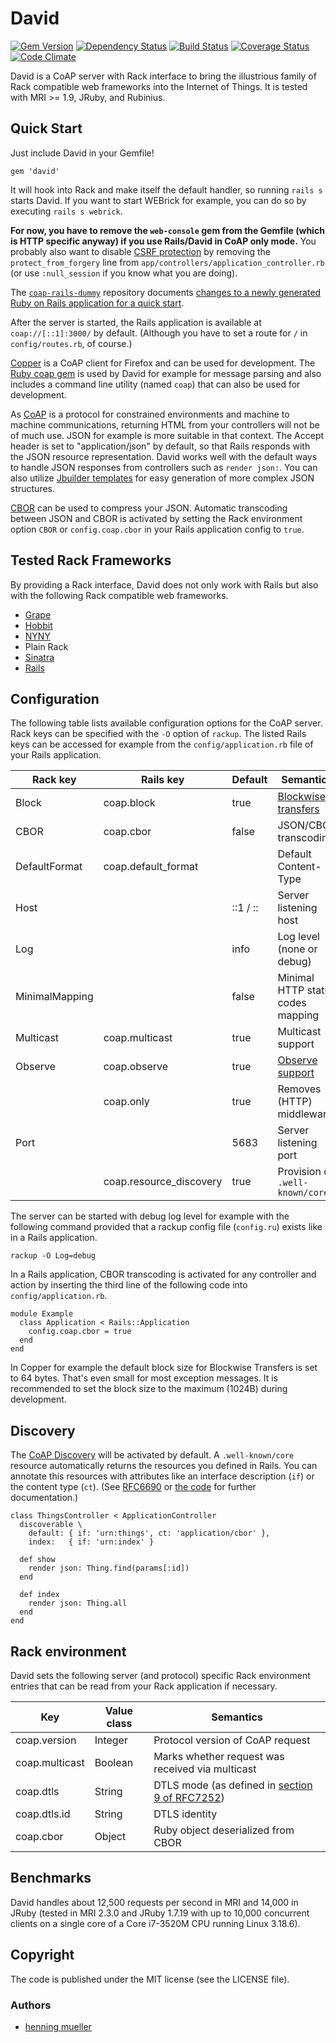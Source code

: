 # David

[![Gem Version](https://img.shields.io/gem/v/david.svg)](http://badge.fury.io/rb/david)
[![Dependency Status](https://img.shields.io/gemnasium/nning/david.svg)](https://gemnasium.com/nning/david)
[![Build Status](https://img.shields.io/travis/nning/david.svg)](https://travis-ci.org/nning/david)
[![Coverage Status](https://img.shields.io/coveralls/nning/david.svg)](https://coveralls.io/r/nning/david)
[![Code Climate](https://img.shields.io/codeclimate/github/nning/david.svg)](https://codeclimate.com/github/nning/david)

David is a CoAP server with Rack interface to bring the illustrious family of
Rack compatible web frameworks into the Internet of Things. It is tested with
MRI >= 1.9, JRuby, and Rubinius.

## Quick Start

Just include David in your Gemfile!

    gem 'david'

It will hook into Rack and make itself the default handler, so running `rails
s` starts David. If you want to start WEBrick for example, you can do so by
executing `rails s webrick`.

**For now, you have to remove the `web-console` gem from the Gemfile (which is
HTTP specific anyway) if you use Rails/David in CoAP only mode.** You probably
also want to disable [CSRF
protection](http://api.rubyonrails.org/classes/ActionController/RequestForgeryProtection/ClassMethods.html)
by removing the `protect_from_forgery` line from
`app/controllers/application_controller.rb` (or use `:null_session` if you know
what you are doing).

The [`coap-rails-dummy`](https://github.com/nning/coap-rails-dummy) repository
documents [changes to a newly generated Ruby on Rails application for a quick
start](https://github.com/nning/coap-rails-dummy/compare/initial...master).

After the server is started, the Rails application is available at
`coap://[::1]:3000/` by default. (Although you have to set a route for `/` in
`config/routes.rb`, of course.)

[Copper](https://addons.mozilla.org/de/firefox/addon/copper-270430/) is a CoAP
client for Firefox and can be used for development. The [Ruby coap
gem](https://github.com/nning/coap) is used by David for example for message
parsing and also includes a command line utility (named `coap`) that can also
be used for development.

As [CoAP](https://tools.ietf.org/html/rfc7252) is a protocol for constrained
environments and machine to machine communications, returning HTML from your
controllers will not be of much use. JSON for example is more suitable in that
context. The Accept header is set to "application/json" by default, so that
Rails responds with the JSON resource representation. David works well with the
default ways to handle JSON responses from controllers such as `render json:`.
You can also utilize [Jbuilder templates](https://github.com/rails/jbuilder)
for easy generation of more complex JSON structures.

[CBOR](https://tools.ietf.org/html/rfc7049) can be used to compress your JSON.
Automatic transcoding between JSON and CBOR is activated by setting the Rack
environment option `CBOR` or `config.coap.cbor` in your Rails application
config to `true`.

## Tested Rack Frameworks

By providing a Rack interface, David does not only work with Rails but also
with the following Rack compatible web frameworks.

* [Grape](https://github.com/intridea/grape)
* [Hobbit](https://github.com/patriciomacadden/hobbit)
* [NYNY](https://github.com/alisnic/nyny)
* Plain Rack
* [Sinatra](https://github.com/sinatra/sinatra)
* [Rails](https://github.com/rails/rails)

## Configuration

The following table lists available configuration options for the CoAP server.
Rack keys can be specified with the `-O` option of `rackup`. The listed Rails
keys can be accessed for example from the `config/application.rb` file of your
Rails application.

| Rack key			| Rails key					| Default	| Semantics							|
|---				|---						|---		|---								|
| Block				| coap.block				| true		| [Blockwise transfers](https://tools.ietf.org/html/draft-ietf-core-block-16) |
| CBOR				| coap.cbor					| false		| JSON/CBOR transcoding				|
| DefaultFormat		| coap.default_format		|			| Default Content-Type				|
| Host				|							| ::1 / ::	| Server listening host				|
| Log				|							| info		| Log level (none or debug)			|
| MinimalMapping	|							| false		| Minimal HTTP status codes mapping	|
| Multicast			| coap.multicast			| true		| Multicast support					|
| Observe			| coap.observe				| true		| [Observe support](https://tools.ietf.org/html/draft-ietf-core-observe-16) |
|					| coap.only					| true		| Removes (HTTP) middleware			|
| Port				|							| 5683		| Server listening port				|
|					| coap.resource_discovery	| true		| Provision of `.well-known/core`	|

The server can be started with debug log level for example with the following
command provided that a rackup config file (`config.ru`) exists like in a Rails
application.

    rackup -O Log=debug

In a Rails application, CBOR transcoding is activated for any controller and
action by inserting the third line of the following code into
`config/application.rb`.

    module Example
	  class Application < Rails::Application
	    config.coap.cbor = true
	  end
	end

In Copper for example the default block size for Blockwise Transfers is set to
64 bytes. That's even small for most exception messages. It is recommended to
set the block size to the maximum (1024B) during development.

## Discovery

The [CoAP Discovery](https://tools.ietf.org/html/rfc7252#section-7) will be
activated by default. A `.well-known/core` resource automatically returns the
resources you defined in Rails. You can annotate this resources with attributes
like an interface description (`if`) or the content type (`ct`). (See
[RFC6690](https://tools.ietf.org/html/rfc6690) or [the
code](https://github.com/nning/coap/blob/master/lib/core/link.rb#L8) for
further documentation.)

    class ThingsController < ApplicationController
      discoverable \
        default: { if: 'urn:things', ct: 'application/cbor' },
        index:   { if: 'urn:index' }

      def show
        render json: Thing.find(params[:id])
      end

      def index
        render json: Thing.all
      end
	end

## Rack environment

David sets the following server (and protocol) specific Rack environment
entries that can be read from your Rack application if necessary.

| Key				| Value class	| Semantics |
|---				|---			|--- |
| coap.version		| Integer		| Protocol version of CoAP request |
| coap.multicast	| Boolean		| Marks whether request was received via multicast |
| coap.dtls			| String		| DTLS mode (as defined in [section 9 of RFC7252](https://tools.ietf.org/html/rfc7252#section-9)) |
| coap.dtls.id		| String		| DTLS identity |
| coap.cbor			| Object		| Ruby object deserialized from CBOR |

## Benchmarks

David handles about 12,500 requests per second in MRI and 14,000 in JRuby
(tested in MRI 2.3.0 and JRuby 1.7.19 with up to 10,000 concurrent clients on a
single core of a Core i7-3520M CPU running Linux 3.18.6).

## Copyright

The code is published under the MIT license (see the LICENSE file).

### Authors

* [henning mueller](https://nning.io)
